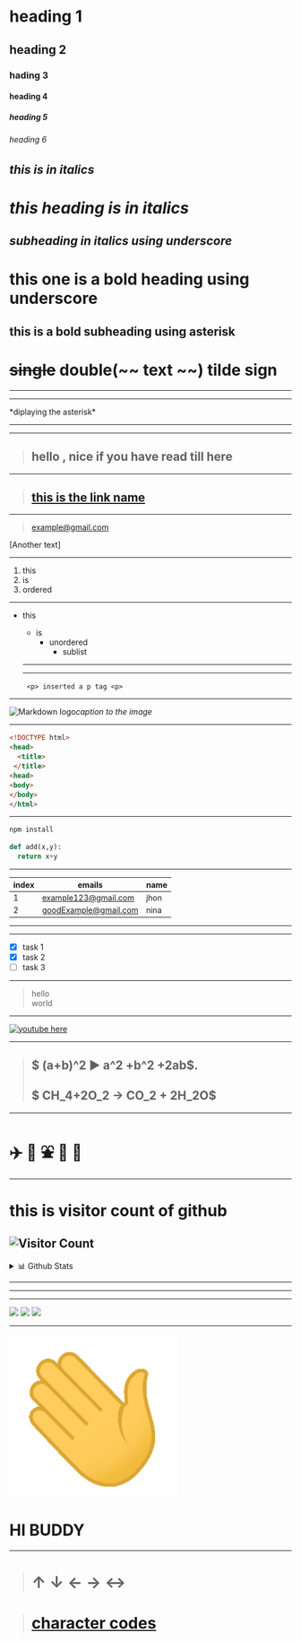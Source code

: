 <!-- headings, comments style is as similar of html and heading concept is much similar to html . here hash is used for heading as per the priority  -->
# heading 1
## heading 2
### hading 3
#### heading 4
##### heading 5
###### heading 6

<!-- for italics we use either underscore(_)or asterisk(*)examples are shown below-->
## *this is in italics*
# *this heading is in italics*
## _subheading in italics using underscore_

<!-- to make a text bold we can use double underscore or double asterisk -->
# __this one is a bold heading using underscore__
## **this is a bold subheading using asterisk**

<!--If you are familiar with whatsapp strikethrough(simple cut to a text ) which use tilde sign( ~ ...this one ) then you can get easily familiar with md strike through .This strikethrough use double tlde sign-->

# ~~single~~ double(~~ text ~~) tilde sign
<!--for horizontal rule or a seperator we use three underscore(___) or three hyphens(---)-->

---
___
<!-- if you wanna display *sentence* then you can use backslash(\) with the character you wanna display-->
\*diplaying the asterisk\*
___
---
<!-- now its turn for the blockquote.We can use a simple greater than sign for the blockquote which enhances the look of the line by that blue shady start.-->
 > ## hello , nice if you have read till here
<!--Embedding the link is very easy  ,we just use square brackets and round brackets.if you want that when the link is hovered then a title should should we displayed ,for this feature we use double quotation marks-->

___
> ## [this is the link name](https://thisMayBeThelinkDomainName "double quotations adds the value by giving the title ." )
<!--to make an inline link open in a new tab , we have to  use the syntax{:target="blank"}
[Text to display](link){:target="_blank"}-->
---
<!--mailto is used to avoid creating broken  link of email--> 
 
 > [example@gmail.com](mailto:example@gmail.com)

  [Another text]

---
<!-- ok so next we have list , its concept is same as of html list 
 there are two types of list known as ordered list and unordered list .Ordered list use (1.) for different stuff in the list (look the example below for syntax)
 whereas unordered list use asterisk.to make sublist of a list we simply have to follow the indentation in the syntax-->
 <!-- ordered list -->
 1. this 
 1. is  
 1. ordered
---
<!-- unordered list( we an use hypen too)-->
* this 
  * is  
    * unordered 
       * sublist  
  ---

  ---
  <!--if want to display an inline code or put the code stuff inside the inline code block then we have to use backticks(``). You can get the backtick below escape button -->
  `  <p> inserted a p tag <p> `
___
<!--The way  to insert image to the md file is similar to inserting link, here instead of just using square brackets and round backets we use an exclamation mark behind the square bracket.Caption to the image can be added using asterisk.-->

 ![Markdown logo](https://markdown-here.com/img/icon256.png )*caption to the image*

 ---
 <!-- Now its time for explanation of  github markdown -->

 <!--this is the way to insert codeblock  using three backtick, we can specify the name of the tech or language after those backticks , It will give or add more value to the code block by highlightning code with different shades--> 
 ```html   
 <!DOCTYPE html>
 <head>
   <title>
  </title>
 <head>
 <body>
 </body>
 </html>
 ```
 ---
 ```js 
 npm install 
 ```
```python
def add(x,y):
  return x+y
```
---

<!--Another concept is how to make tables. To we tables we simply use hyphens and vertical bars as shown below-->
|index|  emails                | name|
| --- | --------------------   |---- |
| 1   | example123@gmail.com   | jhon|
| 2   | goodExample@gmail.com  | nina|
---
---
<!-- Task lists => it is a type of check list represented by square brackets , where task is mentioned after square bracket.If there is a X inside that bracket then task is done otherwise task is unfinished.So tasklist is a simple checklist-->

* [x] task 1
* [x] task 2
* [ ] task 3
---
<!-- We can even use <br> tag to break through lines.-->
> hello <br>world
---
<!--the way to insert video is to or for github just drop the link in the markdown-->
[![youtube here](https://www.typinggames.zone/web/game-thumbnails/Typing_Racer-small.png)](https://www.youtube.com/watch?v=JcLlQEkQk0A)

---
<!--We can put subscript using $ at the begginng and at the end and including caret( ^ ) for superscript and tilde (~ ) for subscript  --> 
<!--superscript example-->
> ## $ (a+b)^2 :arrow_forward: a^2 +b^2 +2ab$.
> ## $ CH_4+2O_2 &rarr; CO_2 + 2H_2O$
---
<!--To insert emoji we can copy and paste them or use double colon with emoji code,ex-> :arrow_up: -->
# :airplane: :rocket: :fountain:  :rainbow: :tokyo_tower:  
___
<!--To add number of profile views of your github account,just insert the github id name inside curly braces -->

# this is visitor count of github
![Visitor Count](https://profile-counter.glitch.me/{PanwarAyush}/count.svg)
---
<!--A cool way to display github stats is here.Just add the this API and insert github profile name in place of PanwarAyush-->
 <details>
<summary>📊 Github Stats</summary>

<p align="center"> <img src="https://github-readme-stats.vercel.app/api?username=PanwarAyush&show_icons=true&theme=gotham" alt="Ayush Panwar | Stats" />
</details>

<!-- we can use html syntax to insert images . Below is example of twitter , youtube and linkedin -->
---
---
---
<img height="30" src="https://img.shields.io/badge/twitter-%231DA1F2.svg?&style=for-the-badge&logo=twitter&logoColor=white" />
<img height="30" src = "https://img.shields.io/badge/Youtube-%23E4405F.svg?&style=for-the-badge&logo=Youtube&logoColor=white">
<img height="30" src="https://img.shields.io/badge/linkedin-blue.svg?&style=for-the-badge&logo=linkedin&logoColor=white" />

<!-- gifs can also be inserted in html style as well as markdown style.-->
---
<img src="https://raw.githubusercontent.com/ABSphreak/ABSphreak/master/gifs/Hi.gif" width="300px">

#  HI BUDDY

---

<!--Here is a simple way to add arrows in markdown
Up arrow (↑): &uarr;
Down arrow (↓): &darr;
Left arrow (←): &larr;
Right arrow (→): &rarr;
Double headed arrow (↔): &harr;-->

> #  &uarr; &darr; &larr; &rarr; &harr;

<!--you can see more codes by visiting this link
 https://www.ou.edu/research/electron/internet/symbol.shtml-->
 > #  [character codes](https://www.ou.edu/research/electron/internet/symbol.shtml)

<!--Now almost everything is over that may be needed for github markdown /markdown and we will try to add new stuff | comments in the future, thanks.-->